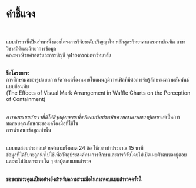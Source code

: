 # คำชี้แจง
<br>
    
แบบสำรวจนี้เป็นส่วนหนึ่งของโครงการวิจัยระดับปริญญาโท หลักสูตรวิทยาศาสตรมหาบัณฑิต สาขาวิชาสถิติและวิทยาการข้อมูล    
คณะพาณิชยศาสตร์และการบัญชี จุฬาลงกรณ์มหาวิทยาลัย<br><br>



**ชื่อโครงการ:**  
การศึกษาผลของรูปแบบการจัดวางเครื่องหมายในแผนภูมิวาฟเฟิลที่มีต่อการรับรู้ลักษณะความสัมพันธ์แบบซ้อนทับ  
(The Effects of Visual Mark Arrangement in Waffle Charts on the Perception of Containment)<br><br>


*การตอบแบบสำรวจนี้มิได้มีจุดมุ่งหมายเพื่อวัดผลหรือประเมินความสามารถของผู้ตอบ* แต่เป็นการทดสอบคุณลักษณะของเครื่องมือที่ใช้ใน  
การนำเสนอข้อมูลเท่านั้น<br><br>


แบบทดสอบประกอบด้วยคำถามทั้งหมด 24 ข้อ ใช้เวลาทำประมาณ 15 นาที   
ข้อมูลที่ได้รับจะถูกนำไปใช้เพื่อวัตถุประสงค์ทางการศึกษาและการวิจัยโดยไม่เปิดเผยตัวตนของผู้ตอบ และจะไม่มีผลกระทบใด ๆ ต่อผู้ตอบแบบสำรวจ<br><br>



**ขอขอบพระคุณเป็นอย่างยิ่งสำหรับความร่วมมือในการตอบแบบสำรวจครั้งนี้**
